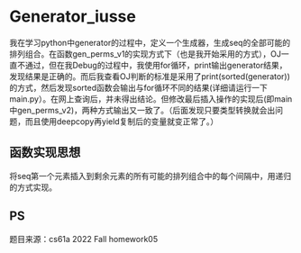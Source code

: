 # Generator_iusse

  我在学习python中generator的过程中，定义一个生成器，生成seq的全部可能的排列组合。在函数gen_perms_v1的实现方式下（也是我开始采用的方式），OJ一直不通过，但在我Debug的过程中，我使用for循环，print输出generator结果，发现结果是正确的。而后我查看OJ判断的标准是采用了print(sorted(generator))的方式，然后发现sorted函数会输出与for循环不同的结果(详细请运行一下main.py）。在网上查询后，并未得出结论。但修改最后插入操作的实现后(即main中gen_perms_v2)，两种方式输出又一致了。（后面发现只要类型转换就会出问题，而且使用deepcopy再yield复制后的变量就变正常了。）

## 函数实现思想
  将seq第一个元素插入到剩余元素的所有可能的排列组合中的每个间隔中，用递归的方式实现。

## PS
题目来源：cs61a 2022 Fall homework05
